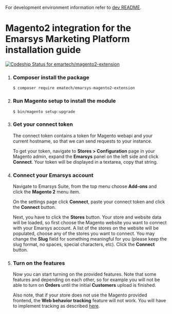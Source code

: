 For development environment information refer to [dev README](dev/README.md).


# Magento2 integration for the Emarsys Marketing Platform installation guide
[ ![Codeship Status for emartech/magento2-extension](https://app.codeship.com/projects/df2056c0-3b1f-0136-0a27-1e274df65f02/status?branch=master)](https://app.codeship.com/projects/290273)

1. ### Composer install the package
    ```
    $ composer require ematech/emarsys-magento2-extension
    ```
1.  ### Run Magento setup to install the module
    ```
    $ bin/magento setup:upgrade
    ```
1. ### Get your connect token
   The connect token contains a token for Magento webapi and your current hostname, so that we can send requests to your instance.

   To get your token, navigate to **Stores > Configuration** page in your Magento admin, expand the **Emarsys** panel on the left side and click **Connect**. Your token will be displayed in a textarea, copy that string.

1.  ### Connect your Emarsys account
    Navigate to Emarsys Suite, from the top menu choose **Add-ons** and click the **Magento 2** menu item.

    On the settings page click **Connect**, paste your connect token and click the **Connect** button.

    Next, you have to click the **Stores** button. Your store and website data will be loaded, so first choose the Magento website you want to connect with your Emarsys account. A list of the stores on the website will be populated, choose any of the stores you want to connect. You may change the **Slug** field for something meaningful for you (please keep the slug format, no spaces, special characters, etc). Click the **Connect** button.

1.  ### Turn on the features
    Now you can start turning on the provided features. Note that some features and depending on each other, so for example you will not be able to turn on **Orders** until the initial **Customers** upload is finished.

    Also note, that if your store does not use the Magento provided frontend, the **Web behavior tracking** feature will not work. You will have to implement tracking as described [here](https://help.emarsys.com/hc/en-us/articles/360005884393-tracking-code-Web-Extend).
